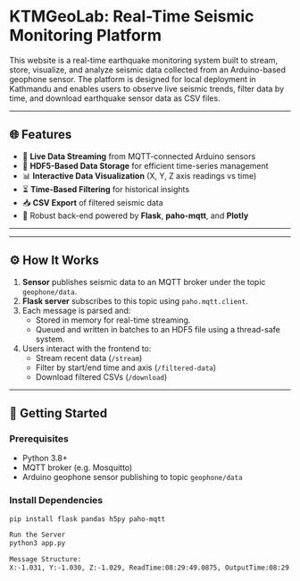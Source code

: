 # KTMGeoLab: Real-Time Seismic Monitoring Platform

This website is a real-time earthquake monitoring system built to stream, store, visualize, and analyze seismic data collected from an Arduino-based geophone sensor. The platform is designed for local deployment in Kathmandu and enables users to observe live seismic trends, filter data by time, and download earthquake sensor data as CSV files.

---

## 🌐 Features

- 🔄 **Live Data Streaming** from MQTT-connected Arduino sensors
- 📁 **HDF5-Based Data Storage** for efficient time-series management
- 📊 **Interactive Data Visualization** (X, Y, Z axis readings vs time)
- ⏳ **Time-Based Filtering** for historical insights
- 📥 **CSV Export** of filtered seismic data
- 🚦 Robust back-end powered by **Flask**, **paho-mqtt**, and **Plotly**

---

---

## ⚙️ How It Works

1. **Sensor** publishes seismic data to an MQTT broker under the topic `geophone/data`.
2. **Flask server** subscribes to this topic using `paho.mqtt.client`.
3. Each message is parsed and:
   - Stored in memory for real-time streaming.
   - Queued and written in batches to an HDF5 file using a thread-safe system.
4. Users interact with the frontend to:
   - Stream recent data (`/stream`)
   - Filter by start/end time and axis (`/filtered-data`)
   - Download filtered CSVs (`/download`)

---

## 🚀 Getting Started

### Prerequisites
- Python 3.8+
- MQTT broker (e.g. Mosquitto)
- Arduino geophone sensor publishing to topic `geophone/data`

### Install Dependencies

```bash
pip install flask pandas h5py paho-mqtt

Run the Server
python3 app.py

Message Structure:
X:-1.031, Y:-1.030, Z:-1.029, ReadTime:08:29:49.0875, OutputTime:08:29:49.0875

